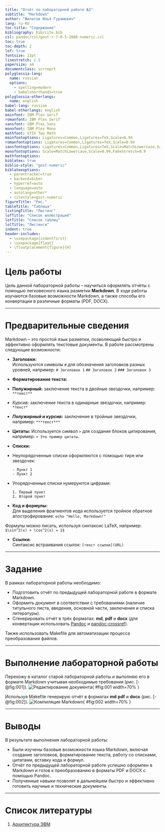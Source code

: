 ```yaml
---
title: "Отчёт по лабораторной работе №3"
subtitle: "Markdown"
author: "Филатов Илья Гурамович"
lang: ru-RU
toc-title: "Содержание"
bibliography: bib/cite.bib
csl: pandoc/csl/gost-r-7-0-5-2008-numeric.csl
toc: true
toc-depth: 2
lof: true
fontsize: 12pt
linestretch: 1.5
papersize: a4
documentclass: scrreprt
polyglossia-lang:
  name: russian
  options:
    - spelling=modern
    - babelshorthands=true
polyglossia-otherlangs:
  name: english
babel-lang: russian
babel-otherlangs: english
mainfont: IBM Plex Serif
romanfont: IBM Plex Serif
sansfont: IBM Plex Sans
monofont: IBM Plex Mono
mathfont: STIX Two Math
mainfontoptions: Ligatures=Common,Ligatures=TeX,Scale=0.94
romanfontoptions: Ligatures=Common,Ligatures=TeX,Scale=0.94
sansfontoptions: Ligatures=Common,Ligatures=TeX,Scale=MatchLowercase,Scale=0.94
monofontoptions: Scale=MatchLowercase,Scale=0.94,FakeStretch=0.9
mathfontoptions:
biblatex: true
biblio-style: "gost-numeric"
biblatexoptions:
  - parentracker=true
  - backend=biber
  - hyperref=auto
  - language=auto
  - autolang=other*
  - citestyle=gost-numeric
figureTitle: "Рис."
tableTitle: "Таблица"
listingTitle: "Листинг"
lofTitle: "Список иллюстраций"
lotTitle: "Список таблиц"
lolTitle: "Листинги"
indent: true
header-includes:
  - \usepackage{indentfirst}
  - \usepackage{float}
  - \floatplacement{figure}{H}
---
```


# Цель работы

Цель данной лабораторной работы – научиться оформлять отчёты с помощью легковесного языка разметки **Markdown**. В ходе работы изучаются базовые возможности Markdown, а также способы его конвертации в различные форматы (PDF, DOCX).

---

# Предварительные сведения

Markdown – это простой язык разметки, позволяющий быстро и эффективно оформлять текстовые документы. В работе рассмотрены следующие возможности:

- **Заголовки:**  
  Используются символы `#` для обозначения заголовков разных уровней, например:
`# Заголовок 1`
`## Заголовок 2`
`### Заголовок 3`

- **Форматирование текста:**  
- **Полужирный:** заключение текста в двойные звездочки, например: `**текст**`
- *Курсив:* заключение текста в одинарные звездочки, например: `*текст*`
- ***Полужирный и курсив:*** заключение в тройные звездочки, например: `***текст***`
- **Цитаты:** Используется символ `>` для создания блоков цитирования, например:  `> Это пример цитаты.`
- **Списки:**  
- Неупорядоченные списки оформляются с помощью тире или звездочек:
  ```
  - Пункт 1
  - Пункт 2
  ```
- Упорядоченные списки нумеруются цифрами:
  ```
  1. Первый пункт
  2. Второй пункт
  ```

- **Код и формулы:**  
Для выделения фрагментов кода используется тройное обратное апострофирование:
```echo "Hello, Markdown!"```

Формулы можно писать, используя синтаксис LaTeX, например:  
`$\sin^2(x) + \cos^2(x) = 1$`

- **Ссылки:**  
Синтаксис встраивания ссылок: `[текст ссылки](URL)`

---

# Задание

В рамках лабораторной работы необходимо:
- Подготовить отчёт по предыдущей лабораторной работе в формате Markdown.
- Оформить документ в соответствии с требованиями (наличие титульного листа, введения, основной части, заключения и списка литературы).
- Сгенерировать отчёт в трёх форматах: **md**, **pdf** и **docx** (для конвертации использовать [Pandoc](https://pandoc.org/) и [pandoc-crossref](https://github.com/lierdakil/pandoc-crossref)).

Также использовать Makefile для автоматизации процесса преобразования файлов.

---

# Выполнение лабораторной работы

Перехожу в каталог старой лабораторной работы и выполняю его в формате Markdown учитывая необходимые требования (рис. [-@fig:001]).
![Редактирование документа](image/1.png){ #fig:001 width=70% }

Используя Makefile генерирую отчёт в форматах **md** **pdf** и **docx**  (рис. [-@fig:002]).
![Компиляция Markdown](image/2.png){ #fig:002 width=70% }

---

# Выводы

В результате выполнения лабораторной работы:
- Были изучены базовые возможности языка Markdown, включая создание заголовков, форматирование текста, работу со списками, цитатами, вставку кода и формул.
- Отчёт по предыдущей лабораторной работе успешно оформлен в Markdown и готов к преобразованию в форматы PDF и DOCX с помощью Pandoc.
- Полученные навыки позволят в дальнейшем быстро и эффективно готовить научные и технические документы.

---

# Список литературы

1. [Архитектура ЭВМ](https://esystem.rudn.ru/pluginfile.php/2089548/mod_resource/content/0/%D0%9B%D0%B0%D0%B1%D0%BE%D1%80%D0%B0%D1%82%D0%BE%D1%80%D0%BD%D0%B0%D1%8F%20%D1%80%D0%B0%D0%B1%D0%BE%D1%82%D0%B0%20%E2%84%968.%20%D0%9F%D1%80%D0%BE%D0%B3%D1%80%D0%B0%D0%BC%D0%BC%D0%B8%D1%80%D0%BE%D0%B2%D0%B0%D0%BD%D0%B8%D0%B5%20%D1%86%D0%B8%D0%BA%D0%BB%D0%B0.%20%D0%9E%D0%B1%D1%80%D0%B0%D0%B1%D0%BE%D1%82%D0%BA%D0%B0%20%D0%B0%D1%80%D0%B3%D1%83%D0%BC%D0%B5%D0%BD%D1%82%D0%BE%D0%B2%20%D0%BA%D0%BE%D0%BC%D0%B0%D0%BD%D0%B4%D0%BD%D0%BE%D0%B9%20%D1%81%D1%82%D1%80%D0%BE%D0%BA%D0%B8..pdf)